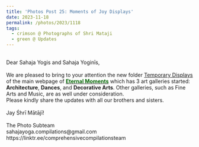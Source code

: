 ```yaml
---
title: 'Photos Post 25: Moments of Joy Displays'
date: 2023-11-18
permalink: /photos/2023/1118
tags:
  - crimson @ Photographs of Shri Mataji
  - green @ Updates
---
```


<p>
<br>
Dear Sahaja Yogis and Sahaja Yoginīs,<br>
<br>
We are pleased to bring to your attention the new folder <a href="https://eternalmoments.smugmug.com/Moments-of-Joy-Displays"> Temporary Displays</a> of the main webpage of <a href="https://eternalmoments.smugmug.com/"> <font color="DarkGreen"><b>Eternal Moments</b></font></a> which has 3 art galleries started: <b>Architecture</b>, <b>Dances</b>, and <b>Decorative Arts</b>. Other galleries, such as Fine Arts and Music, are as well under consideration.<br>
Please kindly share the updates with all our brothers and sisters.<br>
<br>
Jay Śhrī Mātājī!<br>
<br>
The Photo Subteam<br>
sahajayoga.compilations@gmail.com<br>
https://linktr.ee/comprehensivecompilationsteam<br>
</p>